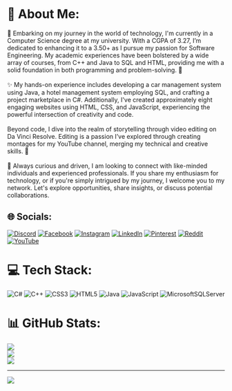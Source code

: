 # 💫 About Me:
🌟 Embarking on my journey in the world of technology, I'm currently in a Computer Science degree at my university. With a CGPA of 3.27, I’m dedicated to enhancing it to a 3.50+ as I pursue my passion for Software Engineering. My academic experiences have been bolstered by a wide array of courses, from C++ and Java to SQL and HTML, providing me with a solid foundation in both programming and problem-solving. 🚀<br><br>✨ My hands-on experience includes developing a car management system using Java, a hotel management system employing SQL, and crafting a project marketplace in C#. Additionally, I've created approximately eight engaging websites using HTML, CSS, and JavaScript, experiencing the powerful intersection of creativity and code.<br><br>Beyond code, I dive into the realm of storytelling through video editing on Da Vinci Resolve. Editing is a passion I’ve explored through creating montages for my YouTube channel, merging my technical and creative skills. 🎥<br><br>🤝 Always curious and driven, I am looking to connect with like-minded individuals and experienced professionals. If you share my enthusiasm for technology, or if you're simply intrigued by my journey, I welcome you to my network. Let's explore opportunities, share insights, or discuss potential collaborations.


## 🌐 Socials:
[![Discord](https://img.shields.io/badge/Discord-%237289DA.svg?logo=discord&logoColor=white)](https://discord.gg/https://discord.gg/2hP7ruf5) [![Facebook](https://img.shields.io/badge/Facebook-%231877F2.svg?logo=Facebook&logoColor=white)](https://facebook.com/https://www.facebook.com/aryan.ahad.7?mibextid=ZbWKwL) [![Instagram](https://img.shields.io/badge/Instagram-%23E4405F.svg?logo=Instagram&logoColor=white)](https://instagram.com/aryan_aa_ironbat106) [![LinkedIn](https://img.shields.io/badge/LinkedIn-%230077B5.svg?logo=linkedin&logoColor=white)](https://linkedin.com/in/https://www.linkedin.com/in/aryan-ahad-ateeq) [![Pinterest](https://img.shields.io/badge/Pinterest-%23E60023.svg?logo=Pinterest&logoColor=white)](https://pinterest.com/IronBat106) [![Reddit](https://img.shields.io/badge/Reddit-%23FF4500.svg?logo=Reddit&logoColor=white)](https://reddit.com/user/IronBat106) [![YouTube](https://img.shields.io/badge/YouTube-%23FF0000.svg?logo=YouTube&logoColor=white)](https://youtube.com/@IronBat106) 

# 💻 Tech Stack:
![C#](https://img.shields.io/badge/c%23-%23239120.svg?style=for-the-badge&logo=csharp&logoColor=white) ![C++](https://img.shields.io/badge/c++-%2300599C.svg?style=for-the-badge&logo=c%2B%2B&logoColor=white) ![CSS3](https://img.shields.io/badge/css3-%231572B6.svg?style=for-the-badge&logo=css3&logoColor=white) ![HTML5](https://img.shields.io/badge/html5-%23E34F26.svg?style=for-the-badge&logo=html5&logoColor=white) ![Java](https://img.shields.io/badge/java-%23ED8B00.svg?style=for-the-badge&logo=openjdk&logoColor=white) ![JavaScript](https://img.shields.io/badge/javascript-%23323330.svg?style=for-the-badge&logo=javascript&logoColor=%23F7DF1E) ![MicrosoftSQLServer](https://img.shields.io/badge/Microsoft%20SQL%20Server-CC2927?style=for-the-badge&logo=microsoft%20sql%20server&logoColor=white)
# 📊 GitHub Stats:
![](https://github-readme-stats.vercel.app/api?username=ironbat106&theme=dark&hide_border=false&include_all_commits=false&count_private=false)<br/>
![](https://github-readme-streak-stats.herokuapp.com/?user=ironbat106&theme=dark&hide_border=false)<br/>
![](https://github-readme-stats.vercel.app/api/top-langs/?username=ironbat106&theme=dark&hide_border=false&include_all_commits=false&count_private=false&layout=compact)

---
[![](https://visitcount.itsvg.in/api?id=ironbat106&icon=0&color=0)](https://visitcount.itsvg.in)

<!-- Proudly created with GPRM ( https://gprm.itsvg.in ) -->
